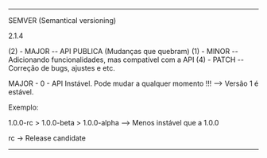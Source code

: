 
------------------------------

SEMVER (Semantical versioning)

2.1.4

(2) - MAJOR -- API PUBLICA (Mudanças que quebram)
(1) - MINOR -- Adicionando funcionalidades, mas compatível com a API
(4) - PATCH -- Correção de bugs, ajustes e etc.


MAJOR - 0 - API Instável. Pode mudar a qualquer momento !!! --> Versão 1 é estável.

Exemplo:

1.0.0-rc > 1.0.0-beta > 1.0.0-alpha --> Menos instável que a 1.0.0

rc -> Release candidate

------------------------------